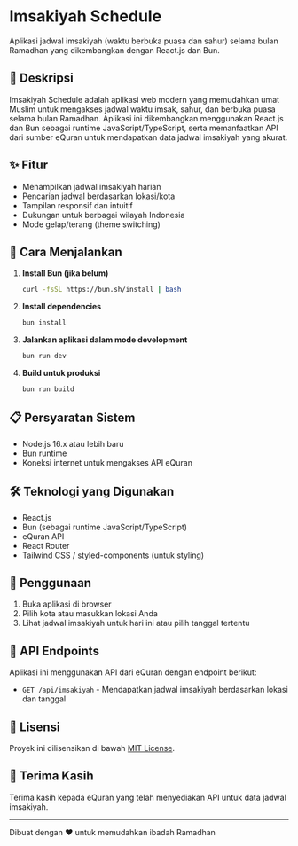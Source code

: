# Imsakiyah Schedule

Aplikasi jadwal imsakiyah (waktu berbuka puasa dan sahur) selama bulan Ramadhan yang dikembangkan dengan React.js dan Bun.

## 🌙 Deskripsi

Imsakiyah Schedule adalah aplikasi web modern yang memudahkan umat Muslim untuk mengakses jadwal waktu imsak, sahur, dan berbuka puasa selama bulan Ramadhan. Aplikasi ini dikembangkan menggunakan React.js dan Bun sebagai runtime JavaScript/TypeScript, serta memanfaatkan API dari sumber eQuran untuk mendapatkan data jadwal imsakiyah yang akurat.

## ✨ Fitur

- Menampilkan jadwal imsakiyah harian
- Pencarian jadwal berdasarkan lokasi/kota
- Tampilan responsif dan intuitif
- Dukungan untuk berbagai wilayah Indonesia
- Mode gelap/terang (theme switching)

## 🚀 Cara Menjalankan

1. **Install Bun (jika belum)**
   ```bash
   curl -fsSL https://bun.sh/install | bash
   ```

2. **Install dependencies**
   ```bash
   bun install
   ```

3. **Jalankan aplikasi dalam mode development**
   ```bash
   bun run dev
   ```

4. **Build untuk produksi**
   ```bash
   bun run build
   ```

## 📋 Persyaratan Sistem

- Node.js 16.x atau lebih baru
- Bun runtime
- Koneksi internet untuk mengakses API eQuran

## 🛠️ Teknologi yang Digunakan

- React.js
- Bun (sebagai runtime JavaScript/TypeScript)
- eQuran API
- React Router
- Tailwind CSS / styled-components (untuk styling)

## 📝 Penggunaan

1. Buka aplikasi di browser
2. Pilih kota atau masukkan lokasi Anda
3. Lihat jadwal imsakiyah untuk hari ini atau pilih tanggal tertentu

## 🔄 API Endpoints

Aplikasi ini menggunakan API dari eQuran dengan endpoint berikut:
- `GET /api/imsakiyah` - Mendapatkan jadwal imsakiyah berdasarkan lokasi dan tanggal

## 📄 Lisensi

Proyek ini dilisensikan di bawah [MIT License](LICENSE).

## 🙏 Terima Kasih

Terima kasih kepada eQuran yang telah menyediakan API untuk data jadwal imsakiyah.

---

Dibuat dengan ❤️ untuk memudahkan ibadah Ramadhan
